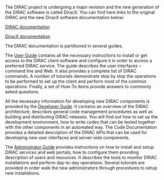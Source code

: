 
The DIRAC project is undergoing a major revision and the new generation of the DIRAC software is called DiracX. You can find here links to the original DIRAC and the new DiracX software documentation below:

[DIRAC documentation](https://dirac.readthedocs.io/en/latest/)

[DiracX documentation](https://diracx.io)

The DIRAC documentaiton is partitioned in several guides.

The [User Guide](https://dirac.readthedocs.io/en/latest/UserGuide/index.html) contains all the necessary instructions to install or get access to the DIRAC client software and configure it in order to access a preferred DIRAC service. The guide describes the user interfaces – command line and Web. It also provides a complete list of DIRAC commands. A number of tutorials demonstrate step by step the operations to be performed to set up the client and perform most of the common operations. Finally, a set of How-To items provide answers to commonly asked questions.

All the necessary information for developing new DIRAC components is provided by the [Developer Guide](https://dirac.readthedocs.io/en/latest/DeveloperGuide/index.html). It contains an overview of the DIRAC architecture, describes general code management procedures as well as building and distributing DIRAC releases. You will find out how to set up the development environment, how to write codes that can be tested together with the other components in an automated way.
The Code Documentation provides a detailed description of the DIRAC APIs that can be used for developing new user interfaces and server-side components.

The [Administrator Guide](https://dirac.readthedocs.io/en/latest/AdministratorGuide/index.html) provides instructions on how to install and setup DIRAC services and web portals, how to configure them providing description of users and resources. It describes the tools to monitor DIRAC installations and perform day-to-day operations. Several tutorials are provided in order walk the new administrators through procedures to setup new installations.